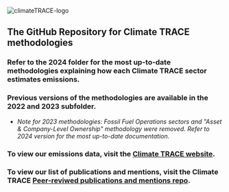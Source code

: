 ![climateTRACE-logo](https://github.com/climatetracecoalition/methodology-documents/assets/69821731/3199680a-cf8e-4768-8c09-32db52e4be70)
## The GitHub Repository for Climate TRACE methodologies 
### Refer to the 2024 folder for the most up-to-date methodologies explaining how each Climate TRACE sector estimates emissions.
### Previous versions of the methodologies are available in the 2022 and 2023 subfolder. 
  - *Note for 2023 methodologies: Fossil Fuel Operations sectors and "Asset & Company-Level Ownership" methodology were removed. Refer to 2024 version for the most up-to-date documentation.*
### To view our emissions data, visit the [Climate TRACE website](https://climatetrace.org/).
### To view our list of publications and mentions, visit the Climate TRACE [Peer-reviwed publications and mentions repo](https://github.com/climatetracecoalition/peer-reviewed-publications/blob/main/Climate%20TRACE%20Peer-reviewed%20Articles%20and%20Mentions.pdf).
